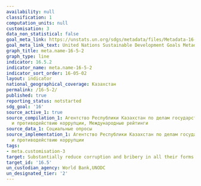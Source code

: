 ```yaml
---
availability: null
classification: 1
computation_units: null
customisation: 3
data_non_statistical: false
goal_meta_link: https://unstats.un.org/sdgs/metadata/files/Metadata-16-05-02.pdf
goal_meta_link_text: United Nations Sustainable Development Goals Metadata (pdf 1361kB)
graph_title: meta.name-16-5-2
graph_type: line
indicator: 16.5.2
indicator_name: meta.name-16-5-2
indicator_sort_order: 16-05-02
layout: indicator
national_geographical_coverage: Казахстан
permalink: /16-5-2/
published: true
reporting_status: notstarted
sdg_goal: '16'
source_active_1: true
source_compilation_1: Агентство Республики Казахстан по делам государственной службы
  и противодействию коррупции, Международные рейтинги
source_data_1: Социальные опросы
source_implementation_1: Агентство Республики Казахстан по делам государственной службы
  и противодействию коррупции
tags:
- meta.customisation-3
target: Substantially reduce corruption and bribery in all their forms
target_id: '16.5'
un_custodian_agency: World Bank,UNODC
un_designated_tier: '2'
---
```

